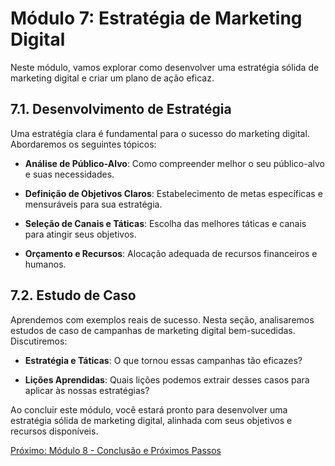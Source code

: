 # Módulo 7: Estratégia de Marketing Digital

Neste módulo, vamos explorar como desenvolver uma estratégia sólida de marketing digital e criar um plano de ação eficaz.

## 7.1. Desenvolvimento de Estratégia

Uma estratégia clara é fundamental para o sucesso do marketing digital. Abordaremos os seguintes tópicos:

- **Análise de Público-Alvo**: Como compreender melhor o seu público-alvo e suas necessidades.

- **Definição de Objetivos Claros**: Estabelecimento de metas específicas e mensuráveis para sua estratégia.

- **Seleção de Canais e Táticas**: Escolha das melhores táticas e canais para atingir seus objetivos.

- **Orçamento e Recursos**: Alocação adequada de recursos financeiros e humanos.

## 7.2. Estudo de Caso

Aprendemos com exemplos reais de sucesso. Nesta seção, analisaremos estudos de caso de campanhas de marketing digital bem-sucedidas. Discutiremos:

- **Estratégia e Táticas**: O que tornou essas campanhas tão eficazes?

- **Lições Aprendidas**: Quais lições podemos extrair desses casos para aplicar às nossas estratégias?

Ao concluir este módulo, você estará pronto para desenvolver uma estratégia sólida de marketing digital, alinhada com seus objetivos e recursos disponíveis.

[Próximo: Módulo 8 - Conclusão e Próximos Passos](modulo-8-conclusao-e-proximos-passos.md)
